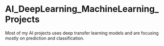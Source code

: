 # AI_DeepLearning_MachineLearning_Projects
Most of my AI projects uses deep transfer learning models and are focusing mostly on prediction and classification. 
